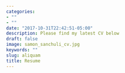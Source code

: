 ```yaml
---
categories:
- ""
- ""
date: "2017-10-31T22:42:51-05:00"
description: Please find my latest CV below
draft: false
image: samon_sanchuli_cv.jpg
keywords: ""
slug: aliquam
title: Resume
---
```

